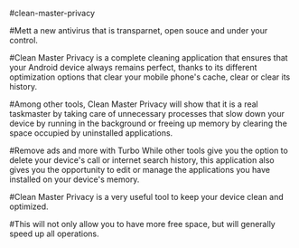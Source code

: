 #clean-master-privacy

#Mett a new antivirus that is transparnet, open souce and under your control.

#Clean Master Privacy is a complete cleaning application that ensures that your Android device always remains perfect, thanks to its different optimization options that clear your mobile phone's cache, clear or clear its history. 

#Among other tools, Clean Master Privacy will show that it is a real taskmaster by taking care of unnecessary processes that slow down your device by running in the background or freeing up memory by clearing the space occupied by uninstalled applications. 

#Remove ads and more with Turbo While other tools give you the option to delete your device's call or internet search history, this application also gives you the opportunity to edit or manage the applications you have installed on your device's memory. 

#Clean Master Privacy is a very useful tool to keep your device clean and optimized.

#This will not only allow you to have more free space, but will generally speed up all operations.
